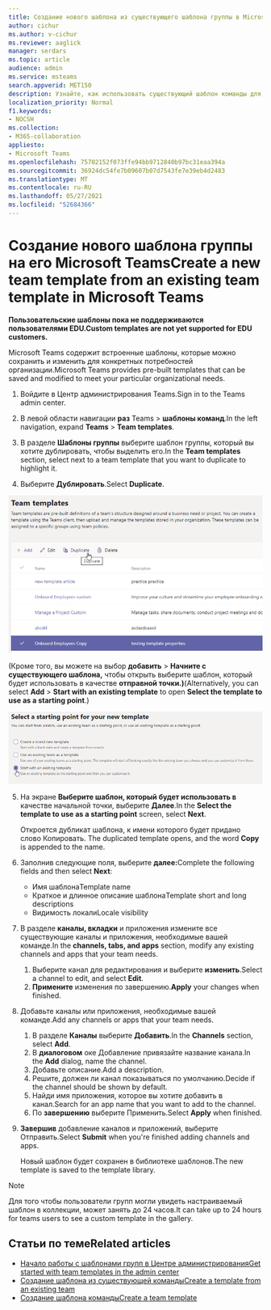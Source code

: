 ```yaml
---
title: Создание нового шаблона из существующего шаблона группы в Microsoft Teams
author: cichur
ms.author: v-cichur
ms.reviewer: aaglick
manager: serdars
ms.topic: article
audience: admin
ms.service: msteams
search.appverid: MET150
description: Узнайте, как использовать существующий шаблон команды для создания нового шаблона в Microsoft Teams.
localization_priority: Normal
f1.keywords:
- NOCSH
ms.collection:
- M365-collaboration
appliesto:
- Microsoft Teams
ms.openlocfilehash: 75702152f073ffe94bb9712840b97bc31eaa394a
ms.sourcegitcommit: 36924dc54fe7b09607b07d7543fe7e39eb4d2483
ms.translationtype: MT
ms.contentlocale: ru-RU
ms.lasthandoff: 05/27/2021
ms.locfileid: "52684366"
---
```

# <a name="create-a-new-team-template-from-an-existing-team-template-in-microsoft-teams"></a><span data-ttu-id="bdcac-103">Создание нового шаблона группы на его Microsoft Teams</span><span class="sxs-lookup"><span data-stu-id="bdcac-103">Create a new team template from an existing team template in Microsoft Teams</span></span>

<span data-ttu-id="bdcac-104">**Пользовательские шаблоны пока не поддерживаются пользователями EDU.**</span><span class="sxs-lookup"><span data-stu-id="bdcac-104">**Custom templates are not yet supported for EDU customers.**</span></span>

<span data-ttu-id="bdcac-105">Microsoft Teams содержит встроенные шаблоны, которые можно сохранить и изменить для конкретных потребностей организации.</span><span class="sxs-lookup"><span data-stu-id="bdcac-105">Microsoft Teams provides pre-built templates that can be saved and modified to meet your particular organizational needs.</span></span>

1. <span data-ttu-id="bdcac-106">Войдите в Центр администрирования Teams.</span><span class="sxs-lookup"><span data-stu-id="bdcac-106">Sign in to the Teams admin center.</span></span>

2. <span data-ttu-id="bdcac-107">В левой области навигации **раз** Teams  >  **шаблоны команд**.</span><span class="sxs-lookup"><span data-stu-id="bdcac-107">In the left navigation, expand **Teams** > **Team templates**.</span></span>

3. <span data-ttu-id="bdcac-108">В разделе **Шаблоны группы** выберите шаблон группы, который вы хотите дублировать, чтобы выделить его.</span><span class="sxs-lookup"><span data-stu-id="bdcac-108">In the **Team templates** section, select next to a team template that you want to duplicate to highlight it.</span></span>

4. <span data-ttu-id="bdcac-109">Выберите **Дублировать**.</span><span class="sxs-lookup"><span data-stu-id="bdcac-109">Select **Duplicate**.</span></span>

![Изображение диалоговое окно "Шаблоны команды" с выделенной командой "Добавить".](media/template-duplicate.png)

<span data-ttu-id="bdcac-111">(Кроме того, вы можете на выбор **добавить**  >  **Начните с существующего шаблона,** чтобы открыть выберите шаблон, который будет использовать в качестве **отправной точки.)**</span><span class="sxs-lookup"><span data-stu-id="bdcac-111">(Alternatively, you can select **Add** > **Start with an existing template** to open **Select the template to use as a starting point**.)</span></span>

![Изображение начальной точки шаблонов группы с выделенной командой "Начните с существующего шаблона".](media/template-start-existing-template.png)

5. <span data-ttu-id="bdcac-113">На экране **Выберите шаблон, который будет использовать в** качестве начальной точки, выберите **Далее**.</span><span class="sxs-lookup"><span data-stu-id="bdcac-113">In the **Select the template to use as a starting point** screen, select **Next**.</span></span>

    <span data-ttu-id="bdcac-114">Откроется дубликат шаблона, к имени которого будет придано слово Копировать. </span><span class="sxs-lookup"><span data-stu-id="bdcac-114">The duplicated template opens, and the word **Copy** is appended to the name.</span></span>

6. <span data-ttu-id="bdcac-115">Заполнив следующие поля, выберите **далее:**</span><span class="sxs-lookup"><span data-stu-id="bdcac-115">Complete the following fields and then select **Next**:</span></span>
    - <span data-ttu-id="bdcac-116">Имя шаблона</span><span class="sxs-lookup"><span data-stu-id="bdcac-116">Template name</span></span>
    - <span data-ttu-id="bdcac-117">Краткое и длинное описание шаблона</span><span class="sxs-lookup"><span data-stu-id="bdcac-117">Template short and long descriptions</span></span>
    - <span data-ttu-id="bdcac-118">Видимость локали</span><span class="sxs-lookup"><span data-stu-id="bdcac-118">Locale visibility</span></span>  

7. <span data-ttu-id="bdcac-119">В разделе **каналы, вкладки** и приложения измените все существующие каналы и приложения, необходимые вашей команде.</span><span class="sxs-lookup"><span data-stu-id="bdcac-119">In the **channels, tabs, and apps** section, modify any existing channels and apps that your team needs.</span></span>

    1. <span data-ttu-id="bdcac-120">Выберите канал для редактирования и выберите **изменить**.</span><span class="sxs-lookup"><span data-stu-id="bdcac-120">Select a channel to edit, and select **Edit**.</span></span>
    2. <span data-ttu-id="bdcac-121">**Примените** изменения по завершению.</span><span class="sxs-lookup"><span data-stu-id="bdcac-121">**Apply** your changes when finished.</span></span>

8. <span data-ttu-id="bdcac-122">Добавьте каналы или приложения, необходимые вашей команде.</span><span class="sxs-lookup"><span data-stu-id="bdcac-122">Add any channels or apps that your team needs.</span></span>

    1. <span data-ttu-id="bdcac-123">В разделе **Каналы** выберите **Добавить**.</span><span class="sxs-lookup"><span data-stu-id="bdcac-123">In the **Channels** section, select **Add**.</span></span>
    2. <span data-ttu-id="bdcac-124">В **диалоговом** оке Добавление привязайте название канала.</span><span class="sxs-lookup"><span data-stu-id="bdcac-124">In the **Add** dialog, name the channel.</span></span>
    3. <span data-ttu-id="bdcac-125">Добавьте описание.</span><span class="sxs-lookup"><span data-stu-id="bdcac-125">Add a description.</span></span>
    4. <span data-ttu-id="bdcac-126">Решите, должен ли канал показываться по умолчанию.</span><span class="sxs-lookup"><span data-stu-id="bdcac-126">Decide if the channel should be shown by default.</span></span>
    5. <span data-ttu-id="bdcac-127">Найди имя приложения, которое вы хотите добавить в канал.</span><span class="sxs-lookup"><span data-stu-id="bdcac-127">Search for an app name that you want to add to the channel.</span></span>
    6. <span data-ttu-id="bdcac-128">По **завершению** выберите Применить.</span><span class="sxs-lookup"><span data-stu-id="bdcac-128">Select **Apply** when finished.</span></span>

7. <span data-ttu-id="bdcac-129">**Завершив** добавление каналов и приложений, выберите Отправить.</span><span class="sxs-lookup"><span data-stu-id="bdcac-129">Select **Submit** when you're finished adding channels and apps.</span></span>

    <span data-ttu-id="bdcac-130">Новый шаблон будет сохранен в библиотеке шаблонов.</span><span class="sxs-lookup"><span data-stu-id="bdcac-130">The new template is saved to the template library.</span></span>

> [!Note]
> <span data-ttu-id="bdcac-131">Для того чтобы пользователи групп могли увидеть настраиваемый шаблон в коллекции, может занять до 24 часов.</span><span class="sxs-lookup"><span data-stu-id="bdcac-131">It can take up to 24 hours for teams users to see a custom template in the gallery.</span></span>

## <a name="related-articles"></a><span data-ttu-id="bdcac-132">Статьи по теме</span><span class="sxs-lookup"><span data-stu-id="bdcac-132">Related articles</span></span>

- [<span data-ttu-id="bdcac-133">Начало работы с шаблонами групп в Центре администрирования</span><span class="sxs-lookup"><span data-stu-id="bdcac-133">Get started with team templates in the admin center</span></span>](get-started-with-teams-templates-in-the-admin-console.md)
- [<span data-ttu-id="bdcac-134">Создание шаблона из существующей команды</span><span class="sxs-lookup"><span data-stu-id="bdcac-134">Create a template from an existing team</span></span>](create-template-from-existing-team.md)
- [<span data-ttu-id="bdcac-135">Создание шаблона команды</span><span class="sxs-lookup"><span data-stu-id="bdcac-135">Create a team template</span></span>](create-a-team-template.md)